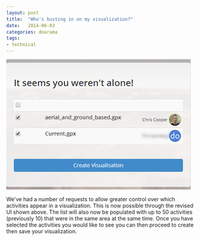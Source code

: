 ```yaml
---
layout: post
title:  "Who's busting in on my visualization?"
date:   2014-06-03
categories: doarama
tags:
- technical
---
```


![Overlap](/assets/2014-06-03-overlap.jpg)

We've had a number of requests to allow greater control over which activities appear in a visualization.
This is now possible through the revised UI shown above.
The list will also now be populated with up to 50 activities (previously 10) that were in the same area at the same time.
Once you have selected the activities you would like to see you can then proceed to create then save your visualization.